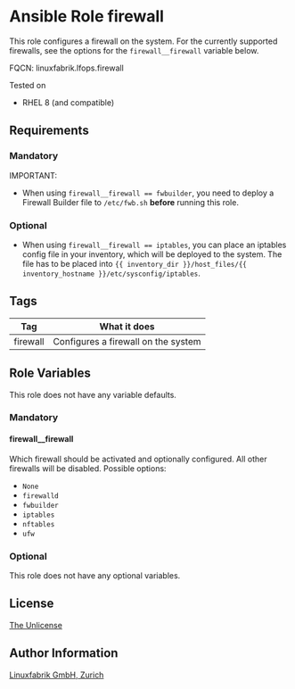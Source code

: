 # Ansible Role firewall

This role configures a firewall on the system. For the currently supported firewalls, see the options for the `firewall__firewall` variable below.

FQCN: linuxfabrik.lfops.firewall

Tested on

* RHEL 8 (and compatible)


## Requirements

### Mandatory

IMPORTANT:
* When using `firewall__firewall == fwbuilder`, you need to deploy a Firewall Builder file to `/etc/fwb.sh` **before** running this role.


### Optional

* When using `firewall__firewall == iptables`, you can place an iptables config file in your inventory, which will be deployed to the system. The file has to be placed into `{{ inventory_dir }}/host_files/{{ inventory_hostname }}/etc/sysconfig/iptables`.


## Tags

| Tag      | What it does                        |
| ---      | ------------                        |
| firewall | Configures a firewall on the system |


## Role Variables

This role does not have any variable defaults.


### Mandatory

#### firewall__firewall

Which firewall should be activated and optionally configured. All other firewalls will be disabled. Possible options:

* `None`
* `firewalld`
* `fwbuilder`
* `iptables`
* `nftables`
* `ufw`


### Optional

This role does not have any optional variables.


## License

[The Unlicense](https://unlicense.org/)


## Author Information

[Linuxfabrik GmbH, Zurich](https://www.linuxfabrik.ch)

